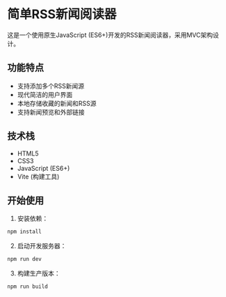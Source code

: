 # 简单RSS新闻阅读器

这是一个使用原生JavaScript (ES6+)开发的RSS新闻阅读器，采用MVC架构设计。

## 功能特点

- 支持添加多个RSS新闻源
- 现代简洁的用户界面
- 本地存储收藏的新闻和RSS源
- 支持新闻预览和外部链接

## 技术栈

- HTML5
- CSS3
- JavaScript (ES6+)
- Vite (构建工具)

## 开始使用

1. 安装依赖：
```bash
npm install
```

2. 启动开发服务器：
```bash
npm run dev
```

3. 构建生产版本：
```bash
npm run build
``` 